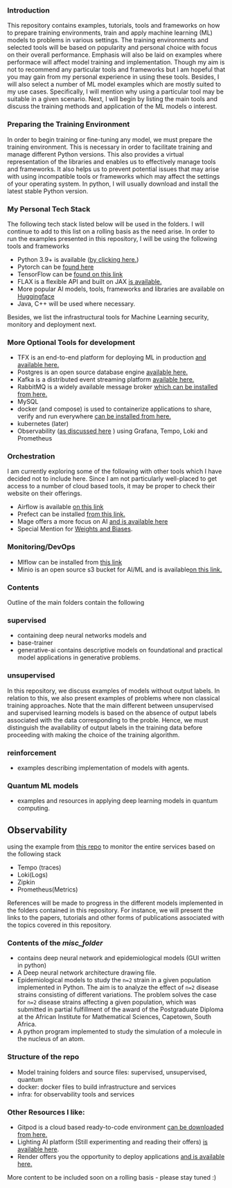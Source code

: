### Introduction

This repository contains examples, tutorials, tools and frameworks on how to prepare training environments, train and apply machine learning (ML) models to problems in various settings. 
The training environments and selected tools will be based on popularity and personal choice with focus on their overall performance. Emphasis will also be laid on examples where performace will affect model training and implementation. Though my aim is not to recommend any particular tools and frameworks but I am hopeful that you may gain from my personal experience in using these tools. Besides, I will also select a number of ML model examples which are mostly suited to my use cases. Specifically, I will mention why using a particular tool may be suitable in a given scenario. Next, I will begin by listing the main tools and discuss the training methods and application of the ML models o interest.

### Preparing the Training Environment

In order to begin training or fine-tuning any model, we must prepare the training environment. This is necessary in order to facilitate training  and manage different Python versions. This also provides a virtual representation of the libraries and enables us to effectively manage tools and frameworks. It also helps us to prevent potential issues that may arise with using incompatible tools or frameworks which may affect the settings of your operating system.
In python, I will usually download and install the latest stable Python version.

### My Personal Tech Stack

  The following tech stack listed below will be used in the folders. 
  I will continue to add to this list on a rolling basis as the need arise. 
  In order to run the examples presented in this repository, I will be using the following tools and frameworks
- Python 3.9+ is available ([by clicking here.](https://www.python.org/))
- Pytorch can be [found here](https://pytorch.org/) 
- TensorFlow can be [found on this link](https://www.tensorflow.org/)
- FLAX is a flexible API and built on JAX [is available.](https://github.com/google/flax)
- More popular AI models, tools, frameworks and libraries are available on [Huggingface](https://huggingface.co/)
- Java, C++ will be used where necessary.

Besides, we list the infrastructural tools for Machine Learning security, monitory and deployment next. 

### More Optional Tools for development
- TFX is an end-to-end platform for deploying ML in production [and available here.](https://www.tensorflow.org/tfx)
- Postgres is an open source database engine [available here.](https://www.postgresql.org/)
- Kafka is a distributed event streaming platform [available here.](https://kafka.apache.org/)
- RabbitMQ is a widely available message broker [which can be installed from here.](https://rabbitmq.com/)
- MySQL 
- docker (and compose) is used to containerize applications to share, verify and run everywhere [can be installed from here.](https://www.docker.com/)
- kubernetes (later)
- Observability ([as discussed here](https://grafana.com/grafana/dashboards/16110-fastapi-observability/)
) using Grafana, Tempo, Loki and Prometheus

### Orchestration 
I am currently exploring some of the following with other tools which I have decided not to include here.
Since I am not particularly well-placed to get access to a number of cloud based tools, it may be proper to check their
website on their offerings.

- Airflow is available [on this link](https://airflow.apache.org/)
- Prefect can be installed [from this link.](https://www.prefect.io/)
- Mage offers a more focus on AI [and is available here](https://www.mage.ai/)
- Special Mention for [Weights and Biases](https://wandb.ai/site).

### Monitoring/DevOps
- Mlflow can be installed from [this link](https://mlflow.org/)
- Minio is an open source s3 bucket for AI/ML and is available[on this link.](https://min.io/)

### Contents

Outline of the main folders contain the following

### supervised

- containing deep neural networks models and
- base-trainer
- generative-ai contains descriptive models on foundational and practical model applications in generative problems.

### unsupervised

 In this repository, we discuss examples of models without output labels. In relation to this, we also present examples of problems where non classical training approaches. Note that the main different between unsupervised and supervised learning models is based on the absence of output labels associated with the data corresponding to the proble. Hence, we must distinguish the availability of output labels in the training data before proceeding with making the choice of the training algorithm.

### reinforcement

- examples describing implementation of models with agents.

### Quantum ML models

- examples and resources in applying deep learning models in quantum computing.

## Observability

using the example from [this repo](https://github.com/blueswen/fastapi-observability) to monitor the entire services based on the following stack

- Tempo (traces)
- Loki(Logs)
- Zipkin 
- Prometheus(Metrics)

References will be made to progress in the different models implemented in the folders contained in this repository. For instance,
we will present the links to the papers, tutorials and other forms of publications associated with the topics covered in this repository.

### Contents of the _misc_folder_

- contains deep neural network and epidemiological models (GUI written in python)
- A Deep neural network architecture drawing file.
- Epidemiological models to study the `n=2` strain in a given population implemented in Python. The aim is to analyze the effect of `n=2` disease strains consisting of different variations. The problem solves the case for `n=2` disease strains affecting a given population, which was submitted in partial fulfillment of the award of the Postgraduate Diploma at the African Institute for Mathematical Sciences, Capetown, South Africa.
- A python program implemented to study the simulation of a molecule in the nucleus of an atom.

### Structure of the repo
- Model training folders and source files: supervised, unsupervised, quantum
- docker: docker files to build infrastructure and services
- infra: for observability tools and services


### Other Resources I like:
- Gitpod is a cloud based ready-to-code environment [can be downloaded from here.](https://www.gitpod.io/)
- Lighting AI platform (Still experimenting and reading their offers) [is available here](https://lightning.ai/).
- Render offers you the opportunity to deploy applications [and is available here.](https://render.com/)

More content to be included soon on a rolling basis - please stay tuned :) 
